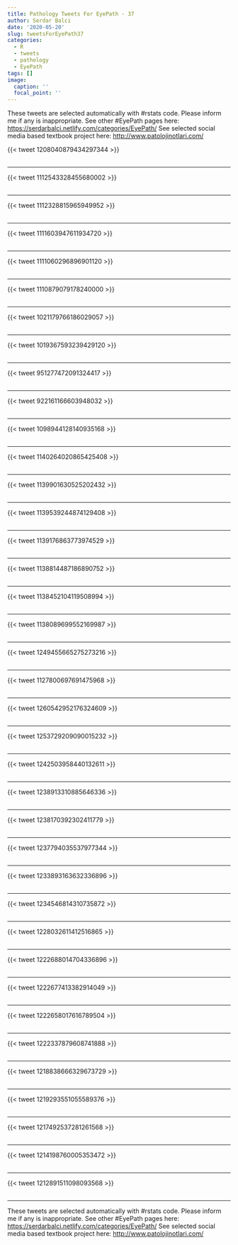 ```yaml
---
title: Pathology Tweets For EyePath - 37
author: Serdar Balci
date: '2020-05-20'
slug: tweetsForEyePath37
categories:
  - R
  - tweets
  - pathology
  - EyePath
tags: []
image:
  caption: ''
  focal_point: ''
---
```



These tweets are selected automatically with #rstats code. Please inform me if any is inappropriate.
See other #EyePath pages here: https://serdarbalci.netlify.com/categories/EyePath/ 
See selected social media based textbook project here: http://www.patolojinotlari.com/

{{< tweet 1208040879434297344 >}}
<br>
<br>
<hr>
{{< tweet 1112543328455680002 >}}
<br>
<br>
<hr>
{{< tweet 1112328815965949952 >}}
<br>
<br>
<hr>
{{< tweet 1111603947611934720 >}}
<br>
<br>
<hr>
{{< tweet 1111060296896901120 >}}
<br>
<br>
<hr>
{{< tweet 1110879079178240000 >}}
<br>
<br>
<hr>
{{< tweet 1021179766186029057 >}}
<br>
<br>
<hr>
{{< tweet 1019367593239429120 >}}
<br>
<br>
<hr>
{{< tweet 951277472091324417 >}}
<br>
<br>
<hr>
{{< tweet 922161166603948032 >}}
<br>
<br>
<hr>
{{< tweet 1098944128140935168 >}}
<br>
<br>
<hr>
{{< tweet 1140264020865425408 >}}
<br>
<br>
<hr>
{{< tweet 1139901630525202432 >}}
<br>
<br>
<hr>
{{< tweet 1139539244874129408 >}}
<br>
<br>
<hr>
{{< tweet 1139176863773974529 >}}
<br>
<br>
<hr>
{{< tweet 1138814487186890752 >}}
<br>
<br>
<hr>
{{< tweet 1138452104119508994 >}}
<br>
<br>
<hr>
{{< tweet 1138089699552169987 >}}
<br>
<br>
<hr>
{{< tweet 1249455665275273216 >}}
<br>
<br>
<hr>
{{< tweet 1127800697691475968 >}}
<br>
<br>
<hr>
{{< tweet 1260542952176324609 >}}
<br>
<br>
<hr>
{{< tweet 1253729209090015232 >}}
<br>
<br>
<hr>
{{< tweet 1242503958440132611 >}}
<br>
<br>
<hr>
{{< tweet 1238913310885646336 >}}
<br>
<br>
<hr>
{{< tweet 1238170392302411779 >}}
<br>
<br>
<hr>
{{< tweet 1237794035537977344 >}}
<br>
<br>
<hr>
{{< tweet 1233893163632336896 >}}
<br>
<br>
<hr>
{{< tweet 1234546814310735872 >}}
<br>
<br>
<hr>
{{< tweet 1228032611412516865 >}}
<br>
<br>
<hr>
{{< tweet 1222688014704336896 >}}
<br>
<br>
<hr>
{{< tweet 1222677413382914049 >}}
<br>
<br>
<hr>
{{< tweet 1222658017616789504 >}}
<br>
<br>
<hr>
{{< tweet 1222337879608741888 >}}
<br>
<br>
<hr>
{{< tweet 1218838666329673729 >}}
<br>
<br>
<hr>
{{< tweet 1219293551055589376 >}}
<br>
<br>
<hr>
{{< tweet 1217492537281261568 >}}
<br>
<br>
<hr>
{{< tweet 1214198760005353472 >}}
<br>
<br>
<hr>
{{< tweet 1212891511098093568 >}}
<br>
<br>
<hr>


These tweets are selected automatically with #rstats code. Please inform me if any is inappropriate.
See other #EyePath pages here: https://serdarbalci.netlify.com/categories/EyePath/ 
See selected social media based textbook project here: http://www.patolojinotlari.com/
